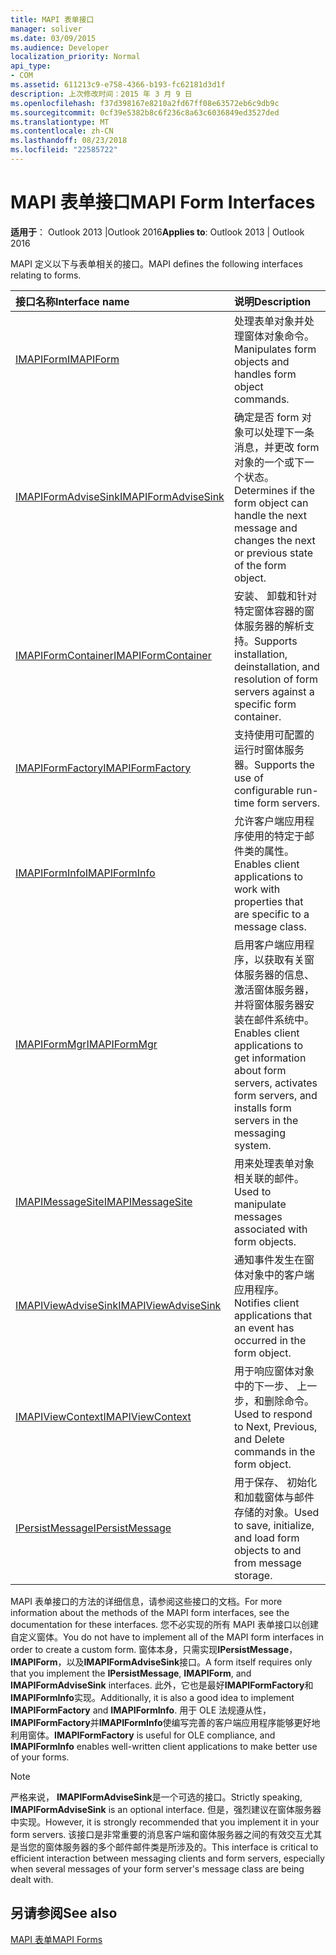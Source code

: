 ```yaml
---
title: MAPI 表单接口
manager: soliver
ms.date: 03/09/2015
ms.audience: Developer
localization_priority: Normal
api_type:
- COM
ms.assetid: 611213c9-e758-4366-b193-fc62181d3d1f
description: 上次修改时间：2015 年 3 月 9 日
ms.openlocfilehash: f37d398167e8210a2fd67ff08e63572eb6c9db9c
ms.sourcegitcommit: 0cf39e5382b8c6f236c8a63c6036849ed3527ded
ms.translationtype: MT
ms.contentlocale: zh-CN
ms.lasthandoff: 08/23/2018
ms.locfileid: "22585722"
---
```

# <a name="mapi-form-interfaces"></a><span data-ttu-id="26ad2-103">MAPI 表单接口</span><span class="sxs-lookup"><span data-stu-id="26ad2-103">MAPI Form Interfaces</span></span>

  
  
<span data-ttu-id="26ad2-104">**适用于**： Outlook 2013 |Outlook 2016</span><span class="sxs-lookup"><span data-stu-id="26ad2-104">**Applies to**: Outlook 2013 | Outlook 2016</span></span> 
  
<span data-ttu-id="26ad2-105">MAPI 定义以下与表单相关的接口。</span><span class="sxs-lookup"><span data-stu-id="26ad2-105">MAPI defines the following interfaces relating to forms.</span></span>
  
|<span data-ttu-id="26ad2-106">**接口名称**</span><span class="sxs-lookup"><span data-stu-id="26ad2-106">**Interface name**</span></span>|<span data-ttu-id="26ad2-107">**说明**</span><span class="sxs-lookup"><span data-stu-id="26ad2-107">**Description**</span></span>|
|:-----|:-----|
|[<span data-ttu-id="26ad2-108">IMAPIForm</span><span class="sxs-lookup"><span data-stu-id="26ad2-108">IMAPIForm</span></span>](imapiformiunknown.md) <br/> |<span data-ttu-id="26ad2-109">处理表单对象并处理窗体对象命令。</span><span class="sxs-lookup"><span data-stu-id="26ad2-109">Manipulates form objects and handles form object commands.</span></span>  <br/> |
|[<span data-ttu-id="26ad2-110">IMAPIFormAdviseSink</span><span class="sxs-lookup"><span data-stu-id="26ad2-110">IMAPIFormAdviseSink</span></span>](imapiformadvisesinkiunknown.md) <br/> |<span data-ttu-id="26ad2-111">确定是否 form 对象可以处理下一条消息，并更改 form 对象的一个或下一个状态。</span><span class="sxs-lookup"><span data-stu-id="26ad2-111">Determines if the form object can handle the next message and changes the next or previous state of the form object.</span></span>  <br/> |
|[<span data-ttu-id="26ad2-112">IMAPIFormContainer</span><span class="sxs-lookup"><span data-stu-id="26ad2-112">IMAPIFormContainer</span></span>](imapiformcontaineriunknown.md) <br/> |<span data-ttu-id="26ad2-113">安装、 卸载和针对特定窗体容器的窗体服务器的解析支持。</span><span class="sxs-lookup"><span data-stu-id="26ad2-113">Supports installation, deinstallation, and resolution of form servers against a specific form container.</span></span>  <br/> |
|[<span data-ttu-id="26ad2-114">IMAPIFormFactory</span><span class="sxs-lookup"><span data-stu-id="26ad2-114">IMAPIFormFactory</span></span>](imapiformfactoryiunknown.md) <br/> |<span data-ttu-id="26ad2-115">支持使用可配置的运行时窗体服务器。</span><span class="sxs-lookup"><span data-stu-id="26ad2-115">Supports the use of configurable run-time form servers.</span></span>  <br/> |
|[<span data-ttu-id="26ad2-116">IMAPIFormInfo</span><span class="sxs-lookup"><span data-stu-id="26ad2-116">IMAPIFormInfo</span></span>](imapiforminfoimapiprop.md) <br/> |<span data-ttu-id="26ad2-117">允许客户端应用程序使用的特定于邮件类的属性。</span><span class="sxs-lookup"><span data-stu-id="26ad2-117">Enables client applications to work with properties that are specific to a message class.</span></span>  <br/> |
|[<span data-ttu-id="26ad2-118">IMAPIFormMgr</span><span class="sxs-lookup"><span data-stu-id="26ad2-118">IMAPIFormMgr</span></span>](imapiformmgriunknown.md) <br/> |<span data-ttu-id="26ad2-119">启用客户端应用程序，以获取有关窗体服务器的信息、 激活窗体服务器，并将窗体服务器安装在邮件系统中。</span><span class="sxs-lookup"><span data-stu-id="26ad2-119">Enables client applications to get information about form servers, activates form servers, and installs form servers in the messaging system.</span></span>  <br/> |
|[<span data-ttu-id="26ad2-120">IMAPIMessageSite</span><span class="sxs-lookup"><span data-stu-id="26ad2-120">IMAPIMessageSite</span></span>](imapimessagesiteiunknown.md) <br/> |<span data-ttu-id="26ad2-121">用来处理表单对象相关联的邮件。</span><span class="sxs-lookup"><span data-stu-id="26ad2-121">Used to manipulate messages associated with form objects.</span></span>  <br/> |
|[<span data-ttu-id="26ad2-122">IMAPIViewAdviseSink</span><span class="sxs-lookup"><span data-stu-id="26ad2-122">IMAPIViewAdviseSink</span></span>](imapiviewadvisesinkiunknown.md) <br/> |<span data-ttu-id="26ad2-123">通知事件发生在窗体对象中的客户端应用程序。</span><span class="sxs-lookup"><span data-stu-id="26ad2-123">Notifies client applications that an event has occurred in the form object.</span></span>  <br/> |
|[<span data-ttu-id="26ad2-124">IMAPIViewContext</span><span class="sxs-lookup"><span data-stu-id="26ad2-124">IMAPIViewContext</span></span>](imapiviewcontextiunknown.md) <br/> |<span data-ttu-id="26ad2-125">用于响应窗体对象中的下一步、 上一步，和删除命令。</span><span class="sxs-lookup"><span data-stu-id="26ad2-125">Used to respond to Next, Previous, and Delete commands in the form object.</span></span>  <br/> |
|[<span data-ttu-id="26ad2-126">IPersistMessage</span><span class="sxs-lookup"><span data-stu-id="26ad2-126">IPersistMessage</span></span>](ipersistmessageiunknown.md) <br/> |<span data-ttu-id="26ad2-127">用于保存、 初始化和加载窗体与邮件存储的对象。</span><span class="sxs-lookup"><span data-stu-id="26ad2-127">Used to save, initialize, and load form objects to and from message storage.</span></span>  <br/> |
   
<span data-ttu-id="26ad2-128">MAPI 表单接口的方法的详细信息，请参阅这些接口的文档。</span><span class="sxs-lookup"><span data-stu-id="26ad2-128">For more information about the methods of the MAPI form interfaces, see the documentation for these interfaces.</span></span> <span data-ttu-id="26ad2-129">您不必实现的所有 MAPI 表单接口以创建自定义窗体。</span><span class="sxs-lookup"><span data-stu-id="26ad2-129">You do not have to implement all of the MAPI form interfaces in order to create a custom form.</span></span> <span data-ttu-id="26ad2-130">窗体本身，只需实现**IPersistMessage**， **IMAPIForm**，以及**IMAPIFormAdviseSink**接口。</span><span class="sxs-lookup"><span data-stu-id="26ad2-130">A form itself requires only that you implement the **IPersistMessage**, **IMAPIForm**, and **IMAPIFormAdviseSink** interfaces.</span></span> <span data-ttu-id="26ad2-131">此外，它也是最好**IMAPIFormFactory**和**IMAPIFormInfo**实现。</span><span class="sxs-lookup"><span data-stu-id="26ad2-131">Additionally, it is also a good idea to implement **IMAPIFormFactory** and **IMAPIFormInfo**.</span></span> <span data-ttu-id="26ad2-132">用于 OLE 法规遵从性， **IMAPIFormFactory**并**IMAPIFormInfo**使编写完善的客户端应用程序能够更好地利用窗体。</span><span class="sxs-lookup"><span data-stu-id="26ad2-132">**IMAPIFormFactory** is useful for OLE compliance, and **IMAPIFormInfo** enables well-written client applications to make better use of your forms.</span></span> 
  
> [!NOTE]
> <span data-ttu-id="26ad2-133">严格来说， **IMAPIFormAdviseSink**是一个可选的接口。</span><span class="sxs-lookup"><span data-stu-id="26ad2-133">Strictly speaking, **IMAPIFormAdviseSink** is an optional interface.</span></span> <span data-ttu-id="26ad2-134">但是，强烈建议在窗体服务器中实现。</span><span class="sxs-lookup"><span data-stu-id="26ad2-134">However, it is strongly recommended that you implement it in your form servers.</span></span> <span data-ttu-id="26ad2-135">该接口是非常重要的消息客户端和窗体服务器之间的有效交互尤其是当您的窗体服务器的多个邮件邮件类是所涉及的。</span><span class="sxs-lookup"><span data-stu-id="26ad2-135">This interface is critical to efficient interaction between messaging clients and form servers, especially when several messages of your form server's message class are being dealt with.</span></span> 
  
## <a name="see-also"></a><span data-ttu-id="26ad2-136">另请参阅</span><span class="sxs-lookup"><span data-stu-id="26ad2-136">See also</span></span>



[<span data-ttu-id="26ad2-137">MAPI 表单</span><span class="sxs-lookup"><span data-stu-id="26ad2-137">MAPI Forms</span></span>](mapi-forms.md)

